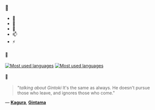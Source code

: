 ### 👋

- 🔭
- 🌱
- 💬
- 📫
- ⚡

#### 🧏

[![Most used languages](https://github-readme-stats-aynah.vercel.app/api/top-langs/?username=aynh&theme=solarized-dark&langs_count=6&layout=compact&hide_title=true)](https://github.com/anuraghazra/github-readme-stats#gh-dark-mode-only)
[![Most used languages](https://github-readme-stats-aynah.vercel.app/api/top-langs/?username=aynh&theme=solarized-light&langs_count=6&layout=compact&hide_title=true)](https://github.com/anuraghazra/github-readme-stats#gh-light-mode-only)

#### 💬

> "*talking about Gintoki* It's the same as always. He doesn't pursue those who leave, and ignores those who come."

&mdash; [**Kagura**](https://myanimelist.net/character.php?q=Kagura&cat=character), [**Gintama**](https://myanimelist.net/search/all?q=Gintama&cat=all)

